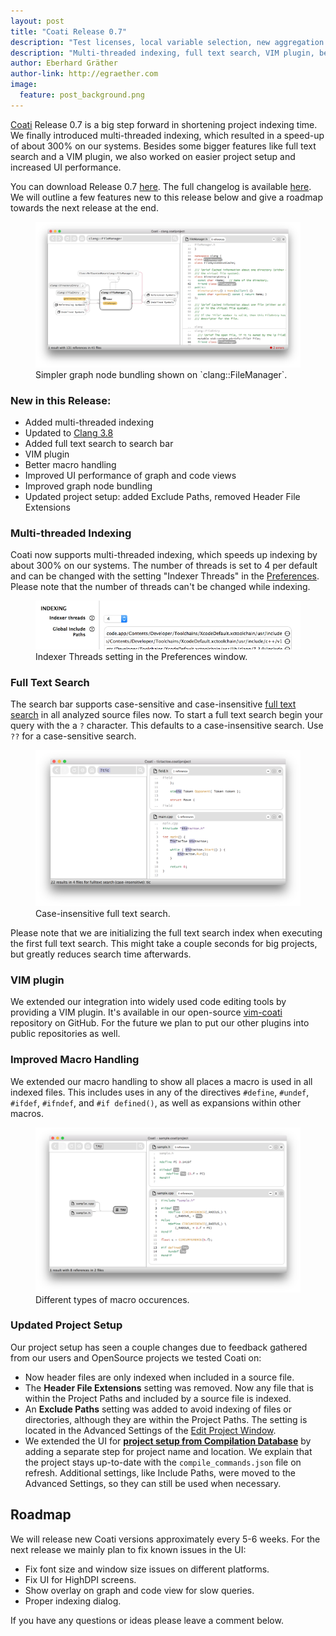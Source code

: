 ```yaml
---
layout: post
title: "Coati Release 0.7"
description: "Test licenses, local variable selection, new aggregation edge design, increased autocompletion, project load and UI performance"
description: "Multi-threaded indexing, full text search, VIM plugin, better macro handling and increased UI performance"
author: Eberhard Gräther
author-link: http://egraether.com
image:
  feature: post_background.png
---
```



[Coati](https://www.coati.io/) Release 0.7 is a big step forward in shortening project indexing time. We finally introduced multi-threaded indexing, which resulted in a speed-up of about 300% on our systems. Besides some bigger features like full text search and a VIM plugin, we also worked on easier project setup and increased UI performance.

You can download Release 0.7 [here](https://www.coati.io/downloads/). The full changelog is available [here](https://github.com/CoatiSoftware/CoatiBugTracker). We will outline a few features new to this release below and give a roadmap towards the next release at the end.

<figure>
	<a href="../images/release_0_7/filemanager.png">
		<img src="../images/release_0_7/filemanager_small.png" alt="">
	</a>
	<figcaption>Simpler graph node bundling shown on `clang::FileManager`.</figcaption>
</figure>

### New in this Release:

* Added multi-threaded indexing
* Updated to [Clang 3.8](http://clang.llvm.org/)
* Added full text search to search bar
* VIM plugin
* Better macro handling
* Improved UI performance of graph and code views
* Improved graph node bundling
* Updated project setup: added Exclude Paths, removed Header File Extensions

### Multi-threaded Indexing

Coati now supports multi-threaded indexing, which speeds up indexing by about 300% on our systems. The number of threads is set to 4 per default and can be changed with the setting "Indexer Threads" in the [Preferences](https://www.coati.io/documentation/#PreferencesWindow). Please note that the number of threads can't be changed while indexing.

<figure class="bordered">
	<a href="../images/release_0_7/indexing.png">
		<img src="../images/release_0_7/indexing_small.png" alt="">
	</a>
	<figcaption>Indexer Threads setting in the Preferences window.</figcaption>
</figure>

### Full Text Search

The search bar supports case-sensitive and case-insensitive [full text search](https://coati.io/documentation/#Fulltextsearch) in all analyzed source files now. To start a full text search begin your query with the a `?` character. This defaults to a case-insensitive search. Use `??` for a case-sensitive search.

<figure>
	<a href="../images/release_0_7/fulltext.png">
		<img src="../images/release_0_7/fulltext_small.png" alt="">
	</a>
	<figcaption>Case-insensitive full text search.</figcaption>
</figure>

Please note that we are initializing the full text search index when executing the first full text search. This might take a couple seconds for big projects, but greatly reduces search time afterwards.

### VIM plugin

We extended our integration into widely used code editing tools by providing a VIM plugin. It's available in our open-source [vim-coati](https://github.com/CoatiSoftware/vim-coati) repository on GitHub. For the future we plan to put our other plugins into public repositories as well.

### Improved Macro Handling

We extended our macro handling to show all places a macro is used in all indexed files. This includes uses in any of the directives `#define`, `#undef`, `#ifdef`, `#ifndef`, and `#if defined()`, as well as expansions within other macros.

<figure>
	<a href="../images/release_0_7/macro.png">
		<img src="../images/release_0_7/macro_small.png" alt="">
	</a>
	<figcaption>Different types of macro occurences.</figcaption>
</figure>

### Updated Project Setup

Our project setup has seen a couple changes due to feedback gathered from our users and OpenSource projects we tested Coati on:

* Now header files are only indexed when included in a source file.
* The **Header File Extensions** setting was removed. Now any file that is within the Project Paths and included by a source file is indexed.
* An **Exclude Paths** setting was added to avoid indexing of files or directories, although they are within the Project Paths. The setting is located in the Advanced Settings of the [Edit Project Window](https://coati.io/documentation/#EditProjectWindow).
* We extended the UI for [**project setup from Compilation Database**](https://coati.io/documentation/#CreateAProjectFromCompilationDatabase) by adding a separate step for project name and location. We explain that the project stays up-to-date with the `compile_commands.json` file on refresh. Additional settings, like Include Paths, were moved to the Advanced Settings, so they can still be used when necessary.


## Roadmap

We will release new Coati versions approximately every 5-6 weeks. For the next release we mainly plan to fix known issues in the UI:

* Fix font size and window size issues on different platforms.
* Fix UI for HighDPI screens.
* Show overlay on graph and code view for slow queries.
* Proper indexing dialog.

If you have any questions or ideas please leave a comment below.





